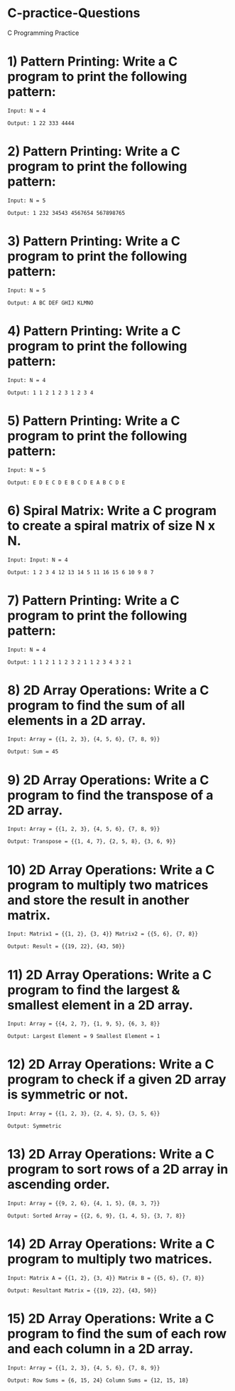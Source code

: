 # C-practice-Questions
C Programming Practice

   # 1) Pattern Printing: Write a C program to print the following pattern:

    Input: N = 4

    Output: 1 22 333 4444

  # 2) Pattern Printing: Write a C program to print the following pattern:

    Input: N = 5

    Output: 1 232 34543 4567654 567898765

  # 3) Pattern Printing: Write a C program to print the following pattern:

    Input: N = 5

    Output: A BC DEF GHIJ KLMNO

  # 4) Pattern Printing: Write a C program to print the following pattern:

    Input: N = 4

    Output: 1 1 2 1 2 3 1 2 3 4

  # 5) Pattern Printing: Write a C program to print the following pattern:

    Input: N = 5

    Output: E D E C D E B C D E A B C D E

  # 6) Spiral Matrix: Write a C program to create a spiral matrix of size N x N.

    Input: Input: N = 4

    Output: 1 2 3 4 12 13 14 5 11 16 15 6 10 9 8 7

  # 7) Pattern Printing: Write a C program to print the following pattern:

    Input: N = 4

    Output: 1 1 2 1 1 2 3 2 1 1 2 3 4 3 2 1

  # 8) 2D Array Operations: Write a C program to find the sum of all elements in a 2D array.

    Input: Array = {{1, 2, 3}, {4, 5, 6}, {7, 8, 9}}

    Output: Sum = 45

  # 9) 2D Array Operations: Write a C program to find the transpose of a 2D array.

    Input: Array = {{1, 2, 3}, {4, 5, 6}, {7, 8, 9}}

    Output: Transpose = {{1, 4, 7}, {2, 5, 8}, {3, 6, 9}}

  # 10) 2D Array Operations: Write a C program to multiply two matrices and store the result in another matrix.

    Input: Matrix1 = {{1, 2}, {3, 4}} Matrix2 = {{5, 6}, {7, 8}}

    Output: Result = {{19, 22}, {43, 50}}

  # 11) 2D Array Operations: Write a C program to find the largest & smallest element in a 2D array.

    Input: Array = {{4, 2, 7}, {1, 9, 5}, {6, 3, 8}}

    Output: Largest Element = 9 Smallest Element = 1

  # 12) 2D Array Operations: Write a C program to check if a given 2D array is symmetric or not.

    Input: Array = {{1, 2, 3}, {2, 4, 5}, {3, 5, 6}}

    Output: Symmetric

  # 13) 2D Array Operations: Write a C program to sort rows of a 2D array in ascending order.

    Input: Array = {{9, 2, 6}, {4, 1, 5}, {8, 3, 7}}

    Output: Sorted Array = {{2, 6, 9}, {1, 4, 5}, {3, 7, 8}}

  # 14) 2D Array Operations: Write a C program to multiply two matrices.

    Input: Matrix A = {{1, 2}, {3, 4}} Matrix B = {{5, 6}, {7, 8}}

    Output: Resultant Matrix = {{19, 22}, {43, 50}}

  # 15) 2D Array Operations: Write a C program to find the sum of each row and each column in a 2D array.

    Input: Array = {{1, 2, 3}, {4, 5, 6}, {7, 8, 9}}

    Output: Row Sums = {6, 15, 24} Column Sums = {12, 15, 18}

